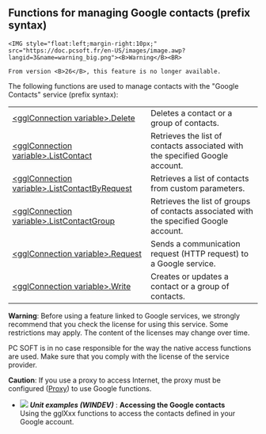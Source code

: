 


## Functions for managing Google contacts (prefix syntax)
			

<DIV class="specObsolete">
	<IMG style="float:left;margin-right:10px;" src="https://doc.pcsoft.fr/en-US/images/image.awp?langid=3&name=warning_big.png"><B>Warning</B><BR>
	From version <B>26</B>, this feature is no longer available.
</DIV><a name="NOTE1"></a>
<a name="NOTE1_1"></a>
The following functions are used to manage contacts with the "Google Contacts" service (prefix syntax):



|   |   |
| --- | --- |
| [&lt;gglConnection variable&gt;.Delete](../WDLang5/1000021461.md) | Deletes a contact or a group of contacts. |
| [&lt;gglConnection variable&gt;.ListContact](../WDLang5/1000017757.md) | Retrieves the list of contacts associated with the specified Google account. |
| [&lt;gglConnection variable&gt;.ListContactByRequest](../WDLang5/1000017758.md) | Retrieves a list of contacts from custom parameters. |
| [&lt;gglConnection variable&gt;.ListContactGroup](../WDLang5/1000017759.md) | Retrieves the list of groups of contacts associated with the specified Google account. |
| [&lt;gglConnection variable&gt;.Request](../WDLang5/1000021462.md) | Sends a communication request (HTTP request) to a Google service. |
| [&lt;gglConnection variable&gt;.Write](../WDLang5/1000021460.md) | Creates or updates a contact or a group of contacts. |


**Warning**: Before using a feature linked to Google services, we strongly recommend that you check the license for using this service. Some restrictions may apply. The content of the licenses may change over time.

PC SOFT is in no case responsible for the way the native access functions are used. Make sure that you comply with the license of the service provider.

**Caution**: If you use a proxy to access Internet, the proxy must be configured ([Proxy](../WDLang3/3043002.md)) to use Google functions.


- ![](https://doc.pcsoft.fr/en-US/images/image.awp?langid=3&name=AccessingtheGooglecontacts.gif) ***Unit examples (WINDEV)*** : **Accessing the Google contacts** <br>Using the gglXxx functions to access the contacts defined in your Google account.



